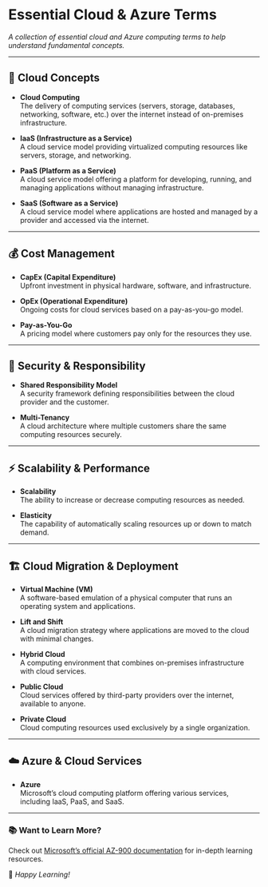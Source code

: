 # Essential Cloud & Azure Terms  

*A collection of essential cloud and Azure computing terms to help understand fundamental concepts.*  

---

## 📌 Cloud Concepts  

- **Cloud Computing**  
  The delivery of computing services (servers, storage, databases, networking, software, etc.) over the internet instead of on-premises infrastructure.

- **IaaS (Infrastructure as a Service)**  
  A cloud service model providing virtualized computing resources like servers, storage, and networking.

- **PaaS (Platform as a Service)**  
  A cloud service model offering a platform for developing, running, and managing applications without managing infrastructure.

- **SaaS (Software as a Service)**  
  A cloud service model where applications are hosted and managed by a provider and accessed via the internet.

---

## 💰 Cost Management  

- **CapEx (Capital Expenditure)**  
  Upfront investment in physical hardware, software, and infrastructure.

- **OpEx (Operational Expenditure)**  
  Ongoing costs for cloud services based on a pay-as-you-go model.

- **Pay-as-You-Go**  
  A pricing model where customers pay only for the resources they use.

---

## 🔐 Security & Responsibility  

- **Shared Responsibility Model**  
  A security framework defining responsibilities between the cloud provider and the customer.

- **Multi-Tenancy**  
  A cloud architecture where multiple customers share the same computing resources securely.

---

## ⚡ Scalability & Performance  

- **Scalability**  
  The ability to increase or decrease computing resources as needed.

- **Elasticity**  
  The capability of automatically scaling resources up or down to match demand.

---

## 🏗️ Cloud Migration & Deployment  

- **Virtual Machine (VM)**  
  A software-based emulation of a physical computer that runs an operating system and applications.

- **Lift and Shift**  
  A cloud migration strategy where applications are moved to the cloud with minimal changes.

- **Hybrid Cloud**  
  A computing environment that combines on-premises infrastructure with cloud services.

- **Public Cloud**  
  Cloud services offered by third-party providers over the internet, available to anyone.

- **Private Cloud**  
  Cloud computing resources used exclusively by a single organization.

---

## ☁️ Azure & Cloud Services  

- **Azure**  
  Microsoft’s cloud computing platform offering various services, including IaaS, PaaS, and SaaS.

---

### 📚 Want to Learn More?  
Check out [Microsoft’s official AZ-900 documentation](https://learn.microsoft.com/en-us/certifications/exams/az-900/) for in-depth learning resources.

🚀 *Happy Learning!*
